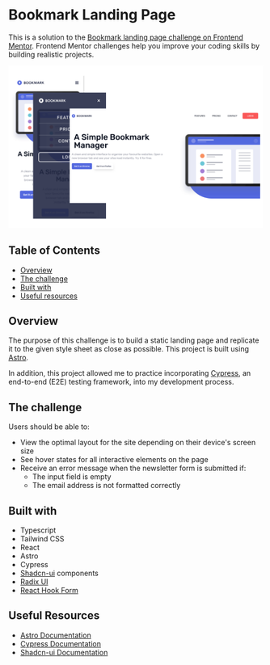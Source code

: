 # Bookmark Landing Page

This is a solution to the [Bookmark landing page challenge on Frontend Mentor](https://www.frontendmentor.io/challenges/bookmark-landing-page-5d0b588a9edda32581d29158). Frontend Mentor challenges help you improve your coding skills by building realistic projects.

![](/public/screenshots/screenshot.png)

## Table of Contents

- [Overview](#overview)
- [The challenge](#the-challenge)
- [Built with](#built-with)
- [Useful resources](#useful-resources)

## Overview

The purpose of this challenge is to build a static landing page and replicate it to the given style sheet as close as possible. This project is built using [Astro](https://astro.build/).

In addition, this project allowed me to practice incorporating [Cypress](https://www.cypress.io/), an end-to-end (E2E) testing framework, into my development process. 

## The challenge

Users should be able to:

- View the optimal layout for the site depending on their device's screen size
- See hover states for all interactive elements on the page
- Receive an error message when the newsletter form is submitted if:
  - The input field is empty
  - The email address is not formatted correctly

## Built with

- Typescript
- Tailwind CSS
- React
- Astro
- Cypress
- [Shadcn-ui](https://ui.shadcn.com/) components
- [Radix UI](https://www.radix-ui.com/)
- [React Hook Form](https://react-hook-form.com)


## Useful Resources

- [Astro Documentation](https://docs.astro.build/)
- [Cypress Documentation](https://docs.cypress.io/api/table-of-contents)
- [Shadcn-ui Documentation](https://ui.shadcn.com/docs)
